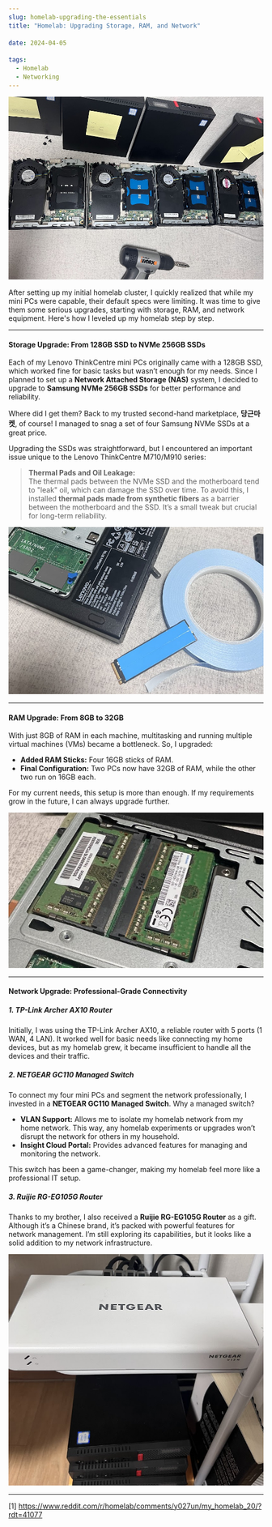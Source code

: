 ```yaml
--- 
slug: homelab-upgrading-the-essentials
title: "Homelab: Upgrading Storage, RAM, and Network"

date: 2024-04-05

tags: 
  - Homelab
  - Networking
--- 
```


![](finally.png)

After setting up my initial homelab cluster, I quickly realized that while my mini PCs were capable, their default specs were limiting. It was time to give them some serious upgrades, starting with storage, RAM, and network equipment. Here's how I leveled up my homelab step by step.

---

#### Storage Upgrade: From 128GB SSD to NVMe 256GB SSDs

Each of my Lenovo ThinkCentre mini PCs originally came with a 128GB SSD, which worked fine for basic tasks but wasn’t enough for my needs. Since I planned to set up a **Network Attached Storage (NAS)** system, I decided to upgrade to **Samsung NVMe 256GB SSDs** for better performance and reliability.

Where did I get them? Back to my trusted second-hand marketplace, **당근마켓**, of course! I managed to snag a set of four Samsung NVMe SSDs at a great price.

Upgrading the SSDs was straightforward, but I encountered an important issue unique to the Lenovo ThinkCentre M710/M910 series:

> **Thermal Pads and Oil Leakage:**  
> The thermal pads between the NVMe SSD and the motherboard tend to "leak" oil, which can damage the SSD over time. To avoid this, I installed **thermal pads made from synthetic fibers** as a barrier between the motherboard and the SSD. It’s a small tweak but crucial for long-term reliability.

![](nvme_upgrade.png)

---

#### RAM Upgrade: From 8GB to 32GB

With just 8GB of RAM in each machine, multitasking and running multiple virtual machines (VMs) became a bottleneck. So, I upgraded:

- **Added RAM Sticks:** Four 16GB sticks of RAM.
- **Final Configuration:** Two PCs now have 32GB of RAM, while the other two run on 16GB each.

For my current needs, this setup is more than enough. If my requirements grow in the future, I can always upgrade further.

![](ram.png)

---

#### Network Upgrade: Professional-Grade Connectivity

##### 1. **TP-Link Archer AX10 Router**

Initially, I was using the TP-Link Archer AX10, a reliable router with 5 ports (1 WAN, 4 LAN). It worked well for basic needs like connecting my home devices, but as my homelab grew, it became insufficient to handle all the devices and their traffic.

##### 2. **NETGEAR GC110 Managed Switch**

To connect my four mini PCs and segment the network professionally, I invested in a **NETGEAR GC110 Managed Switch**. Why a managed switch?

- **VLAN Support:** Allows me to isolate my homelab network from my home network. This way, any homelab experiments or upgrades won’t disrupt the network for others in my household.
- **Insight Cloud Portal:** Provides advanced features for managing and monitoring the network.

This switch has been a game-changer, making my homelab feel more like a professional IT setup.

##### 3. **Ruijie RG-EG105G Router**

Thanks to my brother, I also received a **Ruijie RG-EG105G Router** as a gift. Although it’s a Chinese brand, it’s packed with powerful features for network management. I’m still exploring its capabilities, but it looks like a solid addition to my network infrastructure.

![](netgear.png)

---

[1]  https://www.reddit.com/r/homelab/comments/y027un/my_homelab_20/?rdt=41077

